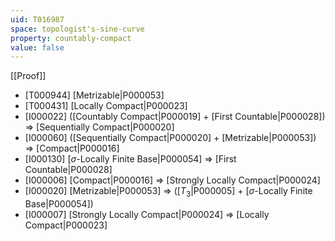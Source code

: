 ```yaml
---
uid: T016987
space: topologist's-sine-curve
property: countably-compact
value: false
---
```

[[Proof]]

* [T000944] [Metrizable|P000053]
* [T000431] [Locally Compact|P000023]
* [I000022] ([Countably Compact|P000019] + [First Countable|P000028]) => [Sequentially Compact|P000020]
* [I000060] ([Sequentially Compact|P000020] + [Metrizable|P000053]) => [Compact|P000016]
* [I000130] [$\sigma$-Locally Finite Base|P000054] => [First Countable|P000028]
* [I000006] [Compact|P000016] => [Strongly Locally Compact|P000024]
* [I000020] [Metrizable|P000053] => ([$T_3$|P000005] + [$\sigma$-Locally Finite Base|P000054])
* [I000007] [Strongly Locally Compact|P000024] => [Locally Compact|P000023]

